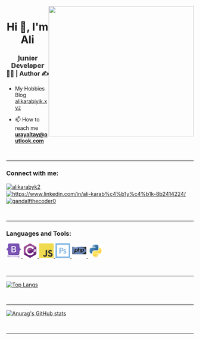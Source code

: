 
<img src="https://media4.giphy.com/media/SWoSkN6DxTszqIKEqv/giphy.gif?cid=ecf05e470nqtw5vvjawizca07owxkjyb2k8bgrsl271ilz6b&rid=giphy.gif&ct=g" align="right"  width="390" height="350">

<h1 align="center">Hi 👋, I'm Ali</h1>
<h3 align="center">𝕁𝕦𝕟𝕚𝕠𝕣 𝔻𝕖𝕧𝕖𝕝𝕠𝕡𝕖𝕣 🧙‍♂️ | Author ✍️</h3>

- My Hobbies Blog [alikarabiyik.xyz](alikarabiyik.xyz)

- 📫 How to reach me **urayaltay@outlook.com**

<br>
<hr>

<h3 align="left">Connect with me:</h3>
<p align="left">
<a href="https://twitter.com/alikarabyk2" target="blank"><img align="center" src="https://raw.githubusercontent.com/rahuldkjain/github-profile-readme-generator/master/src/images/icons/Social/twitter.svg" alt="alikarabyk2" height="30" width="40" /></a>
<a href="www.linkedin.com/in/ 
ali-karabıyık-8b2414224"
" target="blank"><img align="center" src="https://raw.githubusercontent.com/rahuldkjain/github-profile-readme-generator/master/src/images/icons/Social/linked-in-alt.svg" alt="https://www.linkedin.com/in/ali-karab%c4%b1y%c4%b1k-8b2414224/" height="30" width="40" /></a>
<a href="https://instagram.com/gandalfthecoder0" target="blank"><img align="center" src="https://raw.githubusercontent.com/rahuldkjain/github-profile-readme-generator/master/src/images/icons/Social/instagram.svg" alt="gandalfthecoder0" height="30" width="40" /></a>
</p>

<br>
<hr>

<h3 align="left">Languages and Tools:</h3>
<p align="left"> <a href="https://getbootstrap.com" target="_blank" rel="noreferrer"> <img src="https://raw.githubusercontent.com/devicons/devicon/master/icons/bootstrap/bootstrap-plain-wordmark.svg" alt="bootstrap" width="40" height="40"/> </a> <a href="https://www.w3schools.com/cs/" target="_blank" rel="noreferrer"> <img src="https://raw.githubusercontent.com/devicons/devicon/master/icons/csharp/csharp-original.svg" alt="csharp" width="40" height="40"/> </a> <a href="https://developer.mozilla.org/en-US/docs/Web/JavaScript" target="_blank" rel="noreferrer"> <img src="https://raw.githubusercontent.com/devicons/devicon/master/icons/javascript/javascript-original.svg" alt="javascript" width="40" height="40"/> </a> <a href="https://www.photoshop.com/en" target="_blank" rel="noreferrer"> <img src="https://raw.githubusercontent.com/devicons/devicon/master/icons/photoshop/photoshop-line.svg" alt="photoshop" width="40" height="40"/> </a> <a href="https://www.php.net" target="_blank" rel="noreferrer"> <img src="https://raw.githubusercontent.com/devicons/devicon/master/icons/php/php-original.svg" alt="php" width="40" height="40"/> </a> <a href="https://www.python.org" target="_blank" rel="noreferrer"> <img src="https://raw.githubusercontent.com/devicons/devicon/master/icons/python/python-original.svg" alt="python" width="40" height="40"/> </a> </p>



<br>
<hr>

[![Top Langs](https://github-readme-stats.vercel.app/api/top-langs/?username=alikarabyk&layout=compact)](https://github.com/anuraghazra/github-readme-stats)


<br>
<hr>

[![Anurag's GitHub stats](https://github-readme-stats.vercel.app/api?username=alikarabyk)](https://github.com/anuraghazra/github-readme-stats)



<br>
<hr>


